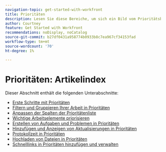 ```yaml
---
navigation-topic: get-started-with-workfront
title: Prioritäten
description: Lesen Sie diese Bereiche, um sich ein Bild vom Prioritätsbereich in Adobe Workfront zu machen.
author: Courtney
feature: Get Started with Workfront
recommendations: noDisplay, noCatalog
source-git-commit: b27df0431a958774b0933b8c7ea967cf34153fad
workflow-type: tm+mt
source-wordcount: '70'
ht-degree: 1%

---
```


# Prioritäten: Artikelindex

Dieser Abschnitt enthält die folgenden Unterabschnitte:

* [Erste Schritte mit Prioritäten](/help/quicksilver/workfront-basics/priorities/get-started-with-priorities.md)
* [Filtern und Gruppieren Ihrer Arbeit in Prioritäten](/help/quicksilver/workfront-basics/priorities/filter-group-work-priorities.md)
* [Anpassen der Spalten der Prioritätenliste](/help/quicksilver/workfront-basics/priorities/customize-worklist-columns.md)
* [Wichtige Arbeitselemente priorisieren](/help/quicksilver/workfront-basics/priorities/prioritize-work-items.md)
* [Erstellen von Aufgaben und Problemen in Prioritäten](/help/quicksilver/workfront-basics/priorities/create-task-issue-priorities.md)
* [Hinzufügen und Anzeigen von Aktualisierungen in Prioritäten](/help/quicksilver/workfront-basics/priorities/add-view-updates-priorities.md)
* [Protokollzeit in Prioritäten](/help/quicksilver/workfront-basics/priorities/log-time-priorities.md)
* [Hochladen von Dateien in Prioritäten](/help/quicksilver/workfront-basics/priorities/upload-files-in-priorities.md)
* [Schnelllinks in Prioritäten hinzufügen und verwalten](/help/quicksilver/workfront-basics/priorities/quick-links-priorities.md)

<!--customize work list and create tasks and issues not in get started article -->